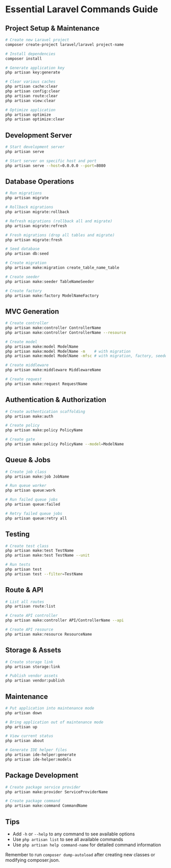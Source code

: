 # Essential Laravel Commands Guide

## Project Setup & Maintenance

```bash
# Create new Laravel project
composer create-project laravel/laravel project-name

# Install dependencies
composer install

# Generate application key
php artisan key:generate

# Clear various caches
php artisan cache:clear
php artisan config:clear
php artisan route:clear
php artisan view:clear

# Optimize application
php artisan optimize
php artisan optimize:clear
```

## Development Server

```bash
# Start development server
php artisan serve

# Start server on specific host and port
php artisan serve --host=0.0.0.0 --port=8080
```

## Database Operations

```bash
# Run migrations
php artisan migrate

# Rollback migrations
php artisan migrate:rollback

# Refresh migrations (rollback all and migrate)
php artisan migrate:refresh

# Fresh migrations (drop all tables and migrate)
php artisan migrate:fresh

# Seed database
php artisan db:seed

# Create migration
php artisan make:migration create_table_name_table

# Create seeder
php artisan make:seeder TableNameSeeder

# Create factory
php artisan make:factory ModelNameFactory
```

## MVC Generation

```bash
# Create controller
php artisan make:controller ControllerName
php artisan make:controller ControllerName --resource

# Create model
php artisan make:model ModelName
php artisan make:model ModelName -m    # with migration
php artisan make:model ModelName -mfsc # with migration, factory, seeder, controller

# Create middleware
php artisan make:middleware MiddlewareName

# Create request
php artisan make:request RequestName
```

## Authentication & Authorization

```bash
# Create authentication scaffolding
php artisan make:auth

# Create policy
php artisan make:policy PolicyName

# Create gate
php artisan make:policy PolicyName --model=ModelName
```

## Queue & Jobs

```bash
# Create job class
php artisan make:job JobName

# Run queue worker
php artisan queue:work

# Run failed queue jobs
php artisan queue:failed

# Retry failed queue jobs
php artisan queue:retry all
```

## Testing

```bash
# Create test class
php artisan make:test TestName
php artisan make:test TestName --unit

# Run tests
php artisan test
php artisan test --filter=TestName
```

## Route & API

```bash
# List all routes
php artisan route:list

# Create API controller
php artisan make:controller API/ControllerName --api

# Create API resource
php artisan make:resource ResourceName
```

## Storage & Assets

```bash
# Create storage link
php artisan storage:link

# Publish vendor assets
php artisan vendor:publish
```

## Maintenance

```bash
# Put application into maintenance mode
php artisan down

# Bring application out of maintenance mode
php artisan up

# View current status
php artisan about

# Generate IDE helper files
php artisan ide-helper:generate
php artisan ide-helper:models
```

## Package Development

```bash
# Create package service provider
php artisan make:provider ServiceProviderName

# Create package command
php artisan make:command CommandName
```

## Tips

- Add `-h` or `--help` to any command to see available options
- Use `php artisan list` to see all available commands
- Use `php artisan help command-name` for detailed command information

Remember to run `composer dump-autoload` after creating new classes or modifying composer.json.
